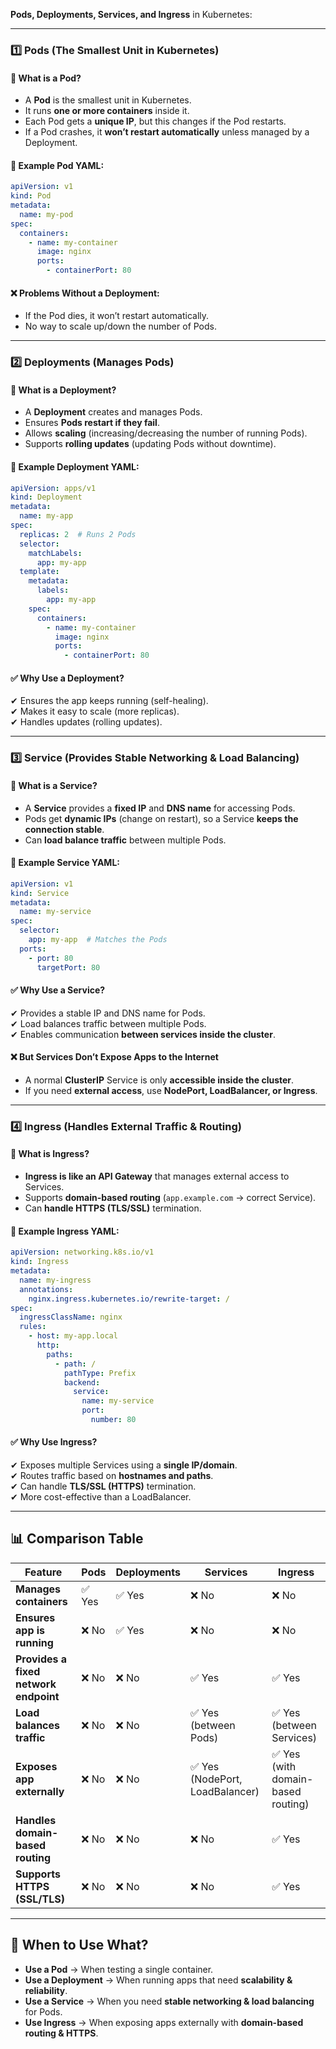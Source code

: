 **Pods, Deployments, Services, and Ingress** in Kubernetes:  

---

### **1️⃣ Pods (The Smallest Unit in Kubernetes)**
#### **📌 What is a Pod?**
- A **Pod** is the smallest unit in Kubernetes.
- It runs **one or more containers** inside it.
- Each Pod gets a **unique IP**, but this changes if the Pod restarts.
- If a Pod crashes, it **won’t restart automatically** unless managed by a Deployment.

#### **🚀 Example Pod YAML:**
```yaml
apiVersion: v1
kind: Pod
metadata:
  name: my-pod
spec:
  containers:
    - name: my-container
      image: nginx
      ports:
        - containerPort: 80
```

#### **❌ Problems Without a Deployment:**
- If the Pod dies, it won’t restart automatically.
- No way to scale up/down the number of Pods.

---

### **2️⃣ Deployments (Manages Pods)**
#### **📌 What is a Deployment?**
- A **Deployment** creates and manages Pods.
- Ensures **Pods restart if they fail**.
- Allows **scaling** (increasing/decreasing the number of running Pods).
- Supports **rolling updates** (updating Pods without downtime).

#### **🚀 Example Deployment YAML:**
```yaml
apiVersion: apps/v1
kind: Deployment
metadata:
  name: my-app
spec:
  replicas: 2  # Runs 2 Pods
  selector:
    matchLabels:
      app: my-app
  template:
    metadata:
      labels:
        app: my-app
    spec:
      containers:
        - name: my-container
          image: nginx
          ports:
            - containerPort: 80
```

#### **✅ Why Use a Deployment?**
✔ Ensures the app keeps running (self-healing).  
✔ Makes it easy to scale (more replicas).  
✔ Handles updates (rolling updates).  

---

### **3️⃣ Service (Provides Stable Networking & Load Balancing)**
#### **📌 What is a Service?**
- A **Service** provides a **fixed IP** and **DNS name** for accessing Pods.
- Pods get **dynamic IPs** (change on restart), so a Service **keeps the connection stable**.
- Can **load balance traffic** between multiple Pods.

#### **🚀 Example Service YAML:**
```yaml
apiVersion: v1
kind: Service
metadata:
  name: my-service
spec:
  selector:
    app: my-app  # Matches the Pods
  ports:
    - port: 80
      targetPort: 80
```

#### **✅ Why Use a Service?**
✔ Provides a stable IP and DNS name for Pods.  
✔ Load balances traffic between multiple Pods.  
✔ Enables communication **between services inside the cluster**.  

#### **❌ But Services Don’t Expose Apps to the Internet**
- A normal **ClusterIP** Service is only **accessible inside the cluster**.
- If you need **external access**, use **NodePort, LoadBalancer, or Ingress**.

---

### **4️⃣ Ingress (Handles External Traffic & Routing)**
#### **📌 What is Ingress?**
- **Ingress is like an API Gateway** that manages external access to Services.
- Supports **domain-based routing** (`app.example.com` → correct Service).
- Can **handle HTTPS (TLS/SSL)** termination.

#### **🚀 Example Ingress YAML:**
```yaml
apiVersion: networking.k8s.io/v1
kind: Ingress
metadata:
  name: my-ingress
  annotations:
    nginx.ingress.kubernetes.io/rewrite-target: /
spec:
  ingressClassName: nginx
  rules:
    - host: my-app.local
      http:
        paths:
          - path: /
            pathType: Prefix
            backend:
              service:
                name: my-service
                port:
                  number: 80
```

#### **✅ Why Use Ingress?**
✔ Exposes multiple Services using a **single IP/domain**.  
✔ Routes traffic based on **hostnames and paths**.  
✔ Can handle **TLS/SSL (HTTPS)** termination.  
✔ More cost-effective than a LoadBalancer.  

---

## **📊 Comparison Table**

| Feature | **Pods** | **Deployments** | **Services** | **Ingress** |
|---------|---------|---------------|-----------|---------|
| **Manages containers** | ✅ Yes | ✅ Yes | ❌ No | ❌ No |
| **Ensures app is running** | ❌ No | ✅ Yes | ❌ No | ❌ No |
| **Provides a fixed network endpoint** | ❌ No | ❌ No | ✅ Yes | ✅ Yes |
| **Load balances traffic** | ❌ No | ❌ No | ✅ Yes (between Pods) | ✅ Yes (between Services) |
| **Exposes app externally** | ❌ No | ❌ No | ✅ Yes (NodePort, LoadBalancer) | ✅ Yes (with domain-based routing) |
| **Handles domain-based routing** | ❌ No | ❌ No | ❌ No | ✅ Yes |
| **Supports HTTPS (SSL/TLS)** | ❌ No | ❌ No | ❌ No | ✅ Yes |

---

## **🚀 When to Use What?**
- **Use a Pod** → When testing a single container.
- **Use a Deployment** → When running apps that need **scalability & reliability**.
- **Use a Service** → When you need **stable networking & load balancing** for Pods.
- **Use Ingress** → When exposing apps externally with **domain-based routing & HTTPS**.
